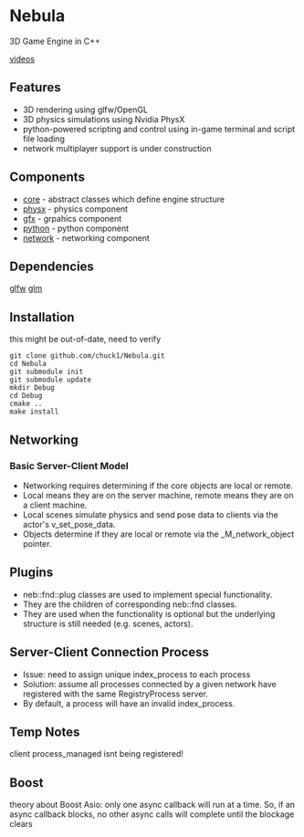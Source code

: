 Nebula
======

3D Game Engine in C++

[videos](https://www.youtube.com/playlist?list=PLjZBaNxFBCGRns2c8nB6sJDiGlmUCxrQA)

## Features

- 3D rendering using glfw/OpenGL
- 3D physics simulations using Nvidia PhysX
- python-powered scripting and control using in-game terminal and script file loading
- network multiplayer support is under construction

## Components

- [core](http://github.com/nebula-engine/Nebula-Core) - abstract classes which define engine structure
- [physx](http://github.com/nebula-engine/Nebula-Core) - physics component
- [gfx](http://github.com/nebula-engine/Nebula-Core) - grpahics component
- [python](http://github.com/nebula-engine/Nebula-Core) - python component
- [network](http://github.com/nebula-engine/Nebula-Core) - networking component

## Dependencies

[glfw](http://github.com/glfw/glfw)
[glm](http://github.com/g-truc/glm)

## Installation

this might be out-of-date, need to verify

    git clone github.com/chuck1/Nebula.git
    cd Nebula
    git submodule init
    git submodule update
    mkdir Debug
    cd Debug
    cmake ..
    make install

## Networking

### Basic Server-Client Model

- Networking requires determining if the core objects are local or remote.
- Local means they are on the server machine, remote means they are on a client machine.
- Local scenes simulate physics and send pose data to clients via the actor's v\_set\_pose\_data.
- Objects determine if they are local or remote via the \_M\_network\_object pointer.

## Plugins

- neb::fnd::plug classes are used to implement special functionality.
- They are the children of corresponding neb::fnd classes.
- They are used when the functionality is optional but the underlying structure is still needed (e.g. scenes, actors).

## Server-Client Connection Process

- Issue: need to assign unique index\_process to each process
- Solution: assume all processes connected by a given network have
registered with the same RegistryProcess server.
- By default, a process will have an invalid index\_process.

## Temp Notes

client process_managed isnt being registered!

## Boost

theory about Boost Asio: only one async callback will run at a time.
So, if an async callback blocks, no other async calls will complete until the blockage clears









